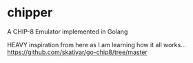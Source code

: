 # chipper

A CHIP-8 Emulator implemented in Golang

HEAVY inspiration from here as I am learning how it all works...
https://github.com/skatiyar/go-chip8/tree/master
